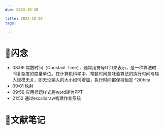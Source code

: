 ```yaml
---
due: 2023-10-20 

title: 2023-10-20
tags:

---
```


# 📖闪念
- 08:09 常数时间（Constant Time），通常用符号O(1)来表示，是一种算法时间复杂度的度量单位。在计算机科学中，常数时间意味着算法的执行时间与输入规模无关，即无论输入的大小如何增加，执行时间都保持恒定 ^2i0bca
- 09:01 映射
- 09:59 应用标题样式将word转为PPT
- 21:53 通过excalidraw构建作业系统





# 📒文献笔记






